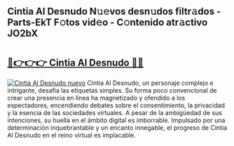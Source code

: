 ## Cintia Al Desnudo N𝚞𝚎vos desn𝚞dos filtr𝚊dos - Parts-EkT F𝚘tos vid𝚎o - C𝚘ntenido atr𝚊ctivo JO2bX

# <h2><a href="http://mb3ek4.tromn.icu/?c=Cintia+Al+Desnudo">🔗👉👉👉 Cintia Al Desnudo 🔗🔗</a></h2>

[![Cintia Al Desnudo nuevo](https://i.imgur.com/pEAQMta.gif)](http://mb3ek4.tromn.icu/?c=Cintia+Al+Desnudo)
Cintia Al Desnudo, un personaje complejo e intrigante, desafía las etiquetas simples. Su forma poco convencional de crear una presencia en línea ha magnetizado y ofendido a los espectadores, encendiendo debates sobre el consentimiento, la privacidad y la esencia de las sociedades virtuales. A pesar de la ambigüedad de sus intenciones, su huella en el ámbito digital es imborrable. Impulsado por una determinación inquebrantable y un encanto innegable, el progreso de Cintia Al Desnudo en el reino virtual es implacable.
